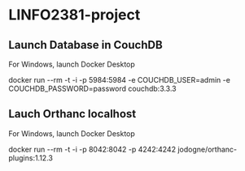 # LINFO2381-project

## Launch Database in CouchDB
  For Windows, launch Docker Desktop
  
  docker run --rm -t -i -p 5984:5984 -e COUCHDB_USER=admin -e COUCHDB_PASSWORD=password couchdb:3.3.3

## Lauch Orthanc localhost
  For Windows, launch Docker Desktop

  docker run --rm -t -i -p 8042:8042 -p 4242:4242 jodogne/orthanc-plugins:1.12.3
